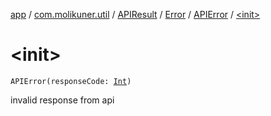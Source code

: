 [app](../../../../index.md) / [com.molikuner.util](../../../index.md) / [APIResult](../../index.md) / [Error](../index.md) / [APIError](index.md) / [&lt;init&gt;](./-init-.md)

# &lt;init&gt;

`APIError(responseCode: `[`Int`](https://kotlinlang.org/api/latest/jvm/stdlib/kotlin/-int/index.html)`)`

invalid response from api

